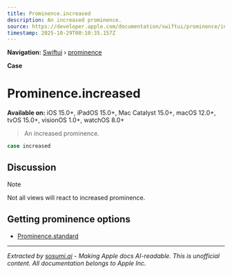 ```yaml
---
title: Prominence.increased
description: An increased prominence.
source: https://developer.apple.com/documentation/swiftui/prominence/increased
timestamp: 2025-10-29T00:10:35.157Z
---
```


**Navigation:** [Swiftui](/documentation/swiftui) › [prominence](/documentation/swiftui/prominence)

**Case**

# Prominence.increased

**Available on:** iOS 15.0+, iPadOS 15.0+, Mac Catalyst 15.0+, macOS 12.0+, tvOS 15.0+, visionOS 1.0+, watchOS 8.0+

> An increased prominence.

```swift
case increased
```

## Discussion

> [!NOTE]
> Not all views will react to increased prominence.

## Getting prominence options

- [Prominence.standard](/documentation/swiftui/prominence/standard)

---

*Extracted by [sosumi.ai](https://sosumi.ai) - Making Apple docs AI-readable.*
*This is unofficial content. All documentation belongs to Apple Inc.*
